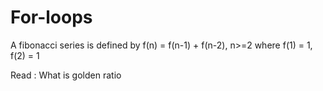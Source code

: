 # For-loops

A fibonacci series is defined by f(n) = f(n-1) + f(n-2), n>=2
where f(1) = 1, f(2) = 1

Read : What is golden ratio

